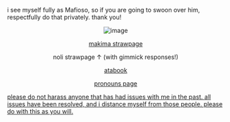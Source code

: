 <p align="center">

i see myself fully as Mafioso, so if you are going to swoon over him, respectfully do that privately. thank you!


<div align="center">
<img src="https://ik.imagekit.io/zrgresdqq/d2967477987c0c013fa5f426a43a0f42.jpg" alt="image" />
</div>

                    
<p align="center"><a
href="https://labsenct.straw.page"

makima strawpage

<p align="center"><a
hred="https://nolibrah.straw.page"

noli strawpage
↑ (with gimmick responses!)

<p align="center"><a
href="https://labsenct.atabook.org"

atabook

<p align="center"><a
href="https://en.pronouns.page/@labsenct"

pronouns page

<p align="center">

please do not harass anyone that has had issues with me in the past. all issues have been resolved, and i distance myself from those people. please do with this as you will.